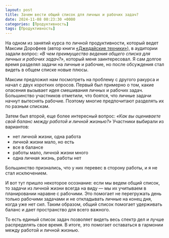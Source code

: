```yaml
---
layout: post
title: Зачем вести общий список для личных и рабочих задач?
date: 2024-11-08 00:23:30 +0000
categories: [Продуктивность]
tags: [Продуктивность]
---
```


На одном из занятий курса по личной продуктивности, который ведет Максим Дорофеев (автор книги [«Джедайские техники»](https://www.mann-ivanov-ferber.ru/catalog/product/dzhedajskie-texniki)), в аудитории задали вопрос: *«В чем преимущество ведения общего списка для личных и рабочих задач?»*, который меня заинтересовал. Я сам долгое время разделял задачи на личные и рабочие, но после обсуждения стал видеть в общем списке новые плюсы.

Максим предложил нам посмотреть на проблему с другого ракурса и начал с двух коротких опросов. Первый был примерно о том, какие опасения вызывает идея смешивания личных и рабочих задач. Большинство участников отметили, что боятся, что личные задачи начнут вытеснять рабочие. Поэтому многие предпочитают разделять их по разным спискам.

Затем был второй, еще более интересный вопрос: *«Как вы оцениваете свой баланс между работой и личной жизнью?»* Участники выбирали из вариантов: 
- нет личной жизни, одна работа
- личной жизни мало, но есть
- все в балансе
- работы мало, личной жизни много
- одна личная жизнь, работы нет

Большинство признались, что у них перевес в сторону работы, и я не стал исключением. 

И вот тут пришло некоторое осознание: если мы ведем общий список, то задачи из личной жизни всегда на виду — мы их учитываем в планировании наравне с рабочими. Это помогает не перегружать день только рабочими задачами и не откладывать личные на конец дня, когда уже нет сил. Таким образом, общий список помогает удерживать баланс и дает пространство для всего важного.

То есть единый список задач позволяет видеть весь спектр дел и лучше распределять свое время. В итоге, это помогает оставаться в гармонии между работой и личной жизнью.
